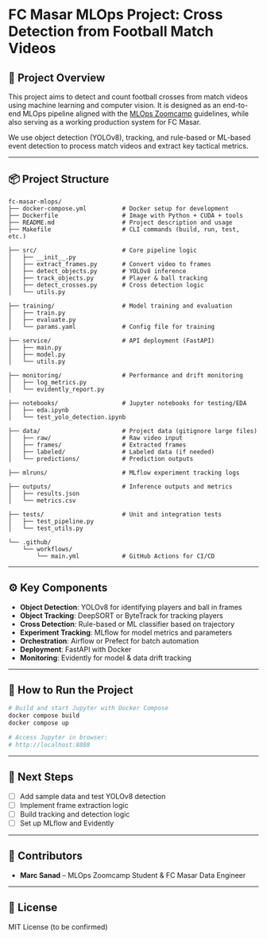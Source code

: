 # FC Masar MLOps Project: Cross Detection from Football Match Videos

## 🎯 Project Overview
This project aims to detect and count football crosses from match videos using machine learning and computer vision. It is designed as an end-to-end MLOps pipeline aligned with the [MLOps Zoomcamp](https://github.com/DataTalksClub/mlops-zoomcamp) guidelines, while also serving as a working production system for FC Masar.

We use object detection (YOLOv8), tracking, and rule-based or ML-based event detection to process match videos and extract key tactical metrics.

---

## 📦 Project Structure

```
fc-masar-mlops/
├── docker-compose.yml          # Docker setup for development
├── Dockerfile                  # Image with Python + CUDA + tools
├── README.md                   # Project description and usage
├── Makefile                    # CLI commands (build, run, test, etc.)

├── src/                        # Core pipeline logic
│   ├── __init__.py
│   ├── extract_frames.py       # Convert video to frames
│   ├── detect_objects.py       # YOLOv8 inference
│   ├── track_objects.py        # Player & ball tracking
│   ├── detect_crosses.py       # Cross detection logic
│   └── utils.py

├── training/                   # Model training and evaluation
│   ├── train.py
│   ├── evaluate.py
│   └── params.yaml             # Config file for training

├── service/                    # API deployment (FastAPI)
│   ├── main.py
│   ├── model.py
│   └── utils.py

├── monitoring/                 # Performance and drift monitoring
│   ├── log_metrics.py
│   └── evidently_report.py

├── notebooks/                  # Jupyter notebooks for testing/EDA
│   ├── eda.ipynb
│   └── test_yolo_detection.ipynb

├── data/                       # Project data (gitignore large files)
│   ├── raw/                    # Raw video input
│   ├── frames/                 # Extracted frames
│   ├── labeled/                # Labeled data (if needed)
│   └── predictions/            # Prediction outputs

├── mlruns/                     # MLflow experiment tracking logs

├── outputs/                    # Inference outputs and metrics
│   ├── results.json
│   └── metrics.csv

├── tests/                      # Unit and integration tests
│   ├── test_pipeline.py
│   └── test_utils.py

└── .github/
    └── workflows/
        └── main.yml            # GitHub Actions for CI/CD
```

---

## ⚙️ Key Components
- **Object Detection**: YOLOv8 for identifying players and ball in frames
- **Object Tracking**: DeepSORT or ByteTrack for tracking players
- **Cross Detection**: Rule-based or ML classifier based on trajectory
- **Experiment Tracking**: MLflow for model metrics and parameters
- **Orchestration**: Airflow or Prefect for batch automation
- **Deployment**: FastAPI with Docker
- **Monitoring**: Evidently for model & data drift tracking

---

## 🚀 How to Run the Project
```bash
# Build and start Jupyter with Docker Compose
docker compose build
docker compose up

# Access Jupyter in browser:
# http://localhost:8888
```

---

## 🧠 Next Steps
- [ ] Add sample data and test YOLOv8 detection
- [ ] Implement frame extraction logic
- [ ] Build tracking and detection logic
- [ ] Set up MLflow and Evidently

---

## 👥 Contributors
- **Marc Sanad** – MLOps Zoomcamp Student & FC Masar Data Engineer

---

## 📜 License
MIT License (to be confirmed)
